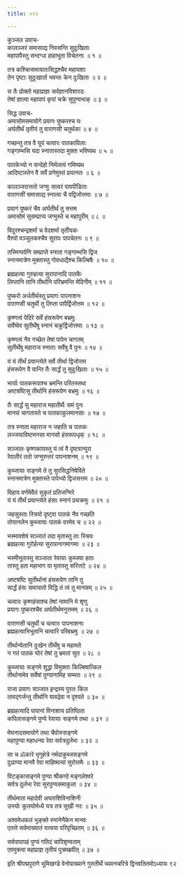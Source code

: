 ```yaml
---
title: ०९२

---
```

कुञ्जल उवाच-  
कालञ्जरं समासाद्य निवसन्ति सुदुःखिताः  
महापापैस्तु सन्दग्धा हाहाभूता विचेतनाः ॥ १ ॥


तत्र कश्चित्समायातःसिद्धश्चैव महायशाः  
तेन पृष्टाः सुदुःखार्ता भवन्तः केन दुःखिताः ॥ २ ॥


स तैः प्रोक्तो महाप्राज्ञः सर्वज्ञानविशारदः  
तेषां ज्ञात्वा महापापं कृपां चक्रे सुपुण्यभाक् ॥ ३ ॥


सिद्ध उवाच-  
अमासोमसमायोगे प्रयागः पुष्करश्च यः  
अर्घतीर्थं तृतीयं तु वाराणसी चतुर्थका ॥ ४ ॥


गच्छन्तु तत्र वै यूयं चत्वारः पातकाविलाः  
गङ्गाम्भसि यदा स्नातास्तदा मुक्ता भविष्यथ ॥ ५ ॥


पातकेभ्यो न सन्देहो निर्मलत्वं गमिष्यथ  
आदिष्टास्तेन वै सर्वे प्रणेमुस्तं प्रयत्नतः ॥ ६ ॥


कालञ्जरात्ततो जग्मुः सत्वरं पापपीडिताः  
वाराणसीं समासाद्य स्नात्वा चै वद्विजोत्तमाः ॥ ७ ॥


प्रयागं पुष्करं चैव अर्घतीर्थं तु सत्तम  
अमासोमं सुसम्प्राप्य जग्मुस्ते च महापुरीम् ॥ ८ ॥


विदुरश्चन्द्रशर्मा च वेदशर्मा तृतीयकः  
वैश्यो वञ्जुलकश्चैव सुरापः पापचेतनः ॥ ९ ॥


तस्मिन्पर्वणि सम्प्राप्ते स्नाता गङ्गाम्भसि द्विज  
स्नानमात्रेण मुक्तास्तु गोवधाद्यैश्च किल्बिषैः ॥ १० ॥


ब्रह्महत्या गुरुहत्या सुरापानादि पातकैः  
लिप्तानि तानि तीर्थानि परिभ्रमन्ति मेदिनीम् ॥ ११ ॥


पुष्करो अर्धतीर्थस्तु प्रयागः पापनाशनः  
वाराणसी चतुर्थी तु लिप्ता पापैर्द्विजोत्तम ॥ १२ ॥


कृष्णत्वं पेदिरे सर्वे हंसरूपेण बभ्रमुः  
सर्वेष्वेव सुतीर्थेषु स्नानं चक्रुर्द्विजोत्तमाः ॥ १३ ॥


कृष्णत्वं नैव गच्छेत तेषां पापेन चागतम्  
सुतीर्थेषु महाराज स्नाताः सर्वेषु वै पुनः ॥ १४ ॥


यं यं तीर्थं प्रयान्त्येते सर्वे तीर्था द्विजोत्तम  
हंसरूपेण वै यान्ति तैः सार्द्धं तु सुदुःखिताः ॥ १५ ॥


भार्याः पातकरूपाश्च भ्रमन्ति परितस्तथा  
अष्टषष्टिसु तीर्थानि हंसरूपेण बभ्रमुः ॥ १६ ॥


तैः सार्द्धं सु महाराज महातीर्थैः समं पुनः  
मानसं चागतास्ते च पातकाकुलमानसाः ॥ १७ ॥


तत्र स्नाता महाराज न जहाति च पातकः  
लज्जयाविष्टमनसा मानसो हंसरूपधृक् ॥ १८ ॥


सञ्जातः कृष्णकायस्तु यं त्वं वै दृष्टवान्पुरा  
रेवातीरं ततो जग्मुरुत्तरं पापनाशनम् ॥ १९ ॥


कुब्जायाः सङ्गमे ते तु सुरसिद्धनिषेविते  
स्नानमात्रेण मुक्तास्ते पापेभ्यो द्विजसत्तम ॥ २० ॥


विहाय वर्णमेवैतं सुकृतं प्रतिजग्मिरे  
यं यं तीर्थं प्रयान्त्येते हंसाः स्नानं प्रचक्रमुः ॥ २१ ॥


जहसुस्ताः स्त्रियो दृष्ट्वा पातकं नैव गच्छति  
तोयानलेन कुब्जायाः पातकं वरमेव च ॥ २२ ॥


भस्मावशेषं सञ्जातं तदा मृतास्तु ताः स्त्रियः  
ब्रह्महत्या गुरोर्हत्या सुरापानागमागमाः ॥ २३ ॥


भस्मीभूतास्तु सञ्जाता रेवायाः कुब्जया हताः  
तास्तु हता महाभाग या मृतास्तु सरित्तटे ॥ २४ ॥


अष्टषष्टि सुतीर्थानां हंसरूपेण तानि तु  
सार्द्धं हंसः समायातो विद्धि तं त्वं तु मानसम् ॥ २५ ॥


चत्वारः कृष्णहंसाश्च तेषां नामानि मे शृणु  
प्रयागः पुष्करश्चैव अर्घतीर्थमनुत्तमम् ॥ २६ ॥


वाराणसी चतुर्थी च चत्वारः पापनाशनाः  
ब्रह्महत्याभिभूतानि चत्वारि परिबभ्रमुः ॥ २७ ॥


तीर्थान्येतानि दुःखेन तीर्थेषु च महामते  
न गतं पातकं घोरं तेषां तु भ्रमतां सुत ॥ २८ ॥


कुब्जायाः सङ्गमे शुद्धा विमुक्ताः किल्बिषात्किल  
तीर्थानामेव सर्वेषां पुण्यानामिह सम्मतः ॥ २९ ॥


राजा प्रयागः सञ्जात इन्द्रस्य पुरतः किल  
तावद्गर्जन्तु तीर्थानि यावद्रेवा न दृश्यते ॥ ३० ॥


ब्रह्महत्यादि पापानां विनाशाय प्रतिष्ठिता  
कपिलासङ्गमे पुण्ये रेवायाः सङ्गमे तथा ॥ ३१ ॥


मेघनादसमायोगे तथा चैवोरुसङ्गमे  
महापुण्या महाधन्या रेवा सर्वत्रदुर्लभा ॥ ३२ ॥


सा च ॐकारे भृगुक्षेत्रे नर्मदाकुब्जसङ्गमे  
दुःप्राप्या मानवै रेवा माहिष्मत्यां सुरोत्तमैः ॥ ३३ ॥


विटङ्कासङ्गमे पुण्या श्रीकण्ठे मङ्गलेश्वरे  
सर्वत्र दुर्लभा रेवा सुरपुण्यसमाकुला ॥ ३४ ॥


तीर्थमाता महादेवी अघराशिविनाशिनी  
उभयोः कूलयोर्मध्ये यत्र तत्र सुखी नरः ॥ ३५ ॥


अश्वमेधफलं भुङ्क्ते स्नानेनैकेन मानवः  
एतत्ते सर्वमाख्यातं यत्त्वया परिपृच्छितम् ॥ ३६ ॥


सर्वपापापहं पुण्यं गतिदं चापिशृण्वताम्  
एवमुक्त्वा महाप्राज्ञ तृतीयं पुत्रमब्रवीत् ॥ ३७ ॥


 इति श्रीपद्मपुराणे भूमिखण्डे वेनोपाख्याने गुरुतीर्थे च्यवनचरित्रे द्विनवतितमोऽध्यायः ९२